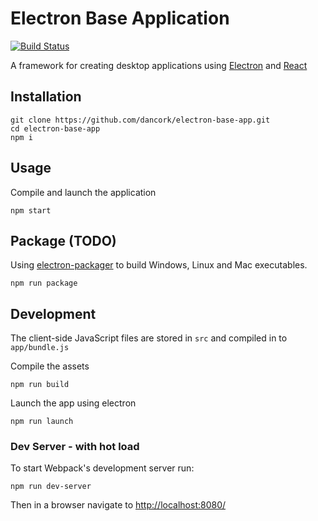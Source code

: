 # Electron Base Application

[![Build Status](https://travis-ci.org/dancork/electron-base-app.svg)](https://travis-ci.org/dancork/electron-base-app)

A framework for creating desktop applications using [Electron](https://github.com/atom/electron) and [React](https://github.com/facebook/react)

## Installation

```
git clone https://github.com/dancork/electron-base-app.git
cd electron-base-app
npm i
```


## Usage

Compile and launch the application
```
npm start
```
## Package (TODO)
Using [electron-packager](https://github.com/maxogden/electron-packager) to build Windows, Linux and Mac executables.
```
npm run package
```

## Development

The client-side JavaScript files are stored in `src` and compiled in to `app/bundle.js`

Compile the assets
```
npm run build
```

Launch the app using electron
```
npm run launch
```

### Dev Server - with hot load
To start Webpack's development server run:
```
npm run dev-server
```
Then in a browser navigate to [http://localhost:8080/](http://localhost:8080/)
